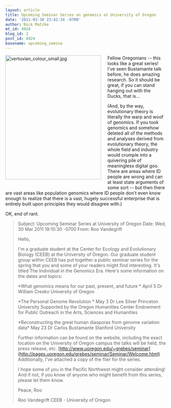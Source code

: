 ```yaml
---
layout: article
title: Upcoming Seminar Series on genomics at University of Oregon
date: '2011-03-30 23:42:34 -0700'
author: Nick Matzke
mt_id: 4924
blog_id: 2
post_id: 4924
basename: upcoming_semina
---
```

[<img src="http://pandasthumb.org/archives/assets_c/2011/03/vertuvian_colour_small-thumb-300x388-619.jpg" alt="vertuvian_colour_small.jpg" width="300" height="388" style="float: left; margin: 0 20px 20px 0;" class="mt-image-left" />](http://pandasthumb.org/archives/2011/03/30/vertuvian_colour_small.jpg)Fellow Oregonians -- this looks like a great series!  I've seen Bustamante talk before, he does amazing research.  So it should be great, if you can stand hanging out with the Ducks, that is...

(And, by the way, evolutionary theory is literally the warp and woof of genomics.  If you took genomics and somehow deleted all of the methods and analyses derived from evolutionary theory, the whole field and industry would crumple into a quivering pile of meaningless digital goo.  There are areas where ID people are wrong and can at least state arguments of some sort -- but then there are vast areas like population genomics where ID people don't even know enough to realize that there is a vast, hugely successful enterprise that is entirely built upon principles they would disagree with.) 

OK, end of rant.

> Subject: Upcoming Seminar Series at University of Oregon
> Date:     Wed, 30 Mar 2011 19:10:30 -0700
> From:     Roo Vandegrift
> 
> Hello,
> 
> I'm a graduate student at the Center for Ecology and Evolutionary
> Biology (CEEB) at the University of Oregon. Our graduate student group
> within CEEB has put together a public seminar series for the spring that
> you and some of your readers might find interesting. It's titled The
> Individual in the Genomics Era. Here's some information on the dates and
> topics:
> 
> \*What genomics means for our past, present, and future \*
> April 5
> Dr William Cresko
> University of Oregon
> 
> \*The Personal Genome Revolution \*
> May 3
> Dr Lee Silver
> Princeton University
> Supported by the Oregon Humanities Center Endowment
> for Public Outreach in the Arts, Sciences and Humanities
> 
> \*Reconstructing  the great human diasporas from genome variation data\*
> May 23
> Dr Carlos Bustamante
> Stanford University
> 
> Further information can be found on the website, including the exact
> location on the University of Oregon campus the talks will be held, the
> press release, etc. [http://www.uoregon.edu/~grebes/seminar](http://pages.uoregon.edu/grebes/seminar/Seminar/Welcome.html)
> Additionally, I've attached a copy of the flier for the series.
> 
> I hope some of you in the Pacific Northwest might consider attending!
> And if not, if you know of anyone who might benefit from this series,
> please let them know.
> 
> Peace,
> Roo
> 
> Roo Vandegrift
> CEEB - University of Oregon
